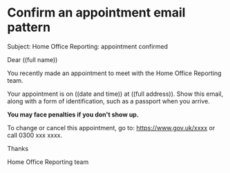 # Confirm an appointment email pattern

Subject: Home Office Reporting: appointment confirmed

Dear ((full name))

You recently made an appointment to meet with the Home Office Reporting team.

Your appointment is on ((date and time)) at ((full address)). Show this email, along with a form of identification, such as a passport when you arrive.

**You may face penalties if you don't show up.**

To change or cancel this appointment, go to: https://www.gov.uk/xxxx or call 0300 xxx xxxx.

Thanks

Home Office Reporting team
